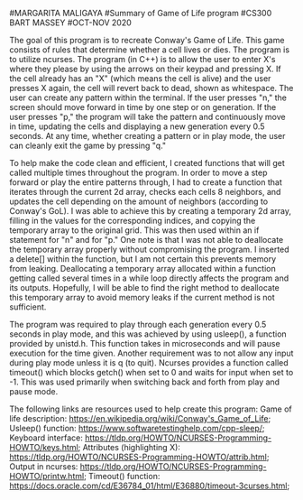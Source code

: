 #MARGARITA MALIGAYA
#Summary of Game of Life program
#CS300 BART MASSEY
#OCT-NOV 2020

The goal of this program is to recreate Conway's Game of Life. This game consists of rules that determine whether a cell lives or dies. The program is to utilize ncurses. The program (in C++) is to allow the user to enter X's where they please by using the arrows on their keypad and pressing X. If the cell already has an "X" (which means the cell is alive) and the user presses X again, the cell will revert back to dead, shown as whitespace. The user can create any pattern within the terminal. If the user presses "n," the screen should move forward in time by one step or on generation. If the user presses "p," the program will take the pattern and continuously move in time, updating the cells and displaying a new generation every 0.5 seconds. At any time, whether creating a pattern or in play mode, the user can cleanly exit the game by pressing "q." 

To help make the code clean and efficient, I created functions that will get called multiple times throughout the program. In order to move a step forward or play the entire patterns through, I had to create a function that iterates through the current 2d array, checks each cells 8 neighbors, and updates the cell depending on the amount of neighbors (according to Conway's GoL). I was able to achieve this by creating a temporary 2d array, filling in the values for the corresponding indices, and copying the temporary array to the original grid. This was then used within an if statement for "n" and for "p." One note is that I was not able to deallocate the temporary array properly without compromising the program. I inserted a delete[] within the function, but I am not certain this prevents memory from leaking. Deallocating a temporary array allocated within a function getting called several times in a while loop directly affects the program and its outputs. Hopefully, I will be able to find the right method to deallocate this temporary array to avoid memory leaks if the current method is not sufficient.

The program was required to play through each generation every 0.5 seconds in play mode, and this was achieved by using usleep(), a function provided by unistd.h. This function takes in microseconds and will pause execution for the time given. Another requirement was to not allow any input during play mode unless it is q (to quit). Ncurses provides a function called timeout() which blocks getch() when set to 0 and waits for input when set to -1. This was used primarily when switching back and forth from play and pause mode. 

The following links are resources used to help create this program:
Game of life description: https://en.wikipedia.org/wiki/Conway's_Game_of_Life;
Usleep() function: https://www.softwaretestinghelp.com/cpp-sleep/;
Keyboard interface: https://tldp.org/HOWTO/NCURSES-Programming-HOWTO/keys.html;
Attributes (highlighting X): https://tldp.org/HOWTO/NCURSES-Programming-HOWTO/attrib.html;
Output in ncurses: https://tldp.org/HOWTO/NCURSES-Programming-HOWTO/printw.html;
Timeout() function: https://docs.oracle.com/cd/E36784_01/html/E36880/timeout-3curses.html;

